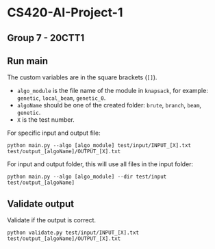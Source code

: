 # CS420-AI-Project-1
## Group 7 - 20CTT1
## Run main
The custom variables are in the square brackets (`[]`).
- `algo_module` is the file name of the module in `knapsack`, for example: `genetic`, `local_beam`, `genetic_0`. 
- `algoName` should be one of the created folder: `brute`, `branch`, `beam`, `genetic`.
- `X` is the test number.

For specific input and output file:
```
python main.py --algo [algo_module] test/input/INPUT_[X].txt test/output_[algoName]/OUTPUT_[X].txt
```
For input and output folder, this will use all files in the input folder: 
```
python main.py --algo [algo_module] --dir test/input test/output_[algoName]
```

## Validate output
Validate if the output is correct.
```
python validate.py test/input/INPUT_[X].txt test/output_[algoName]/OUTPUT_[X].txt
```